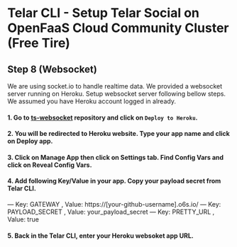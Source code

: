 # Telar CLI - Setup Telar Social on OpenFaaS Cloud Community Cluster (Free Tire)

## Step 8 (Websocket)
We are using socket.io to handle realtime data. We provided a websocket server running on Heroku. Setup websocket server following bellow steps. We assumed you have Heroku account logged in already.

#### 1. Go to [ts-websocket](https://github.com/Qolzam/ts-websocket) repository and click on `Deploy to Heroku`.
#### 2. You will be redirected to Heroku website. Type your app name and click on Deploy app.
#### 3. Click on Manage App then click on Settings tab. Find Config Vars and click on Reveal Config Vars.
#### 4. Add following Key/Value in your app. Copy your payload secret from Telar CLI.
— Key: GATEWAY , Value: https://[your-github-username].o6s.io/
— Key: PAYLOAD_SECRET , Value: your_payload_secret
— Key: PRETTY_URL , Value: true
#### 5. Back in the Telar CLI, enter your Heroku websoket app URL.